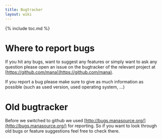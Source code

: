 ```yaml
---
title: Bugtracker
layout: wiki
---
```

{% include toc.md %}

# Where to report bugs

If you hit any bugs, want to suggest any features or simply want to ask any
question please open an issue on the bugtracker of the relevant project at
[https://github.com/mana](https://github.com/mana).

If you report a bug please make sure to give as much information as possible
(such as used version, used operating system, ...)

# Old bugtracker

Before we switched to github we used
[http://bugs.manasource.org/](http://bugs.manasource.org/) for reporting.
So if you want to look through old bugs or feature suggestions feel free to
check there.
